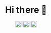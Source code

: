 <h1 align="center">Hi there 👋</h1>

<p align="center">
<a href="https://codepen.io/mak4ic" target="blank"><img align="center" src="https://cdn.jsdelivr.net/npm/simple-icons@3.0.1/icons/codepen.svg" alt="mak4ic" height="20" width="20" /></a>
<a href="https://twitter.com/mak4ic" target="blank"><img align="center" src="https://cdn.jsdelivr.net/npm/simple-icons@3.0.1/icons/twitter.svg" alt="mak4ic" height="20" width="20" /></a>
<a href="https://stackoverflow.com/users/13930355" target="blank"><img align="center" src="https://cdn.jsdelivr.net/npm/simple-icons@3.0.1/icons/stackoverflow.svg" alt="13930355" height="20" width="20" /></a>
</p>
